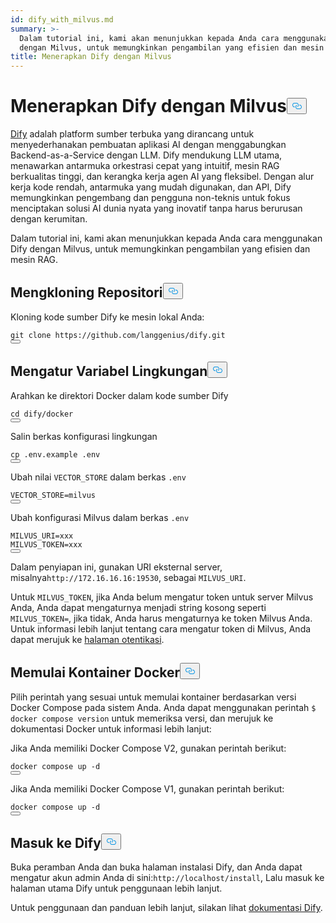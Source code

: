 ```yaml
---
id: dify_with_milvus.md
summary: >-
  Dalam tutorial ini, kami akan menunjukkan kepada Anda cara menggunakan Dify
  dengan Milvus, untuk memungkinkan pengambilan yang efisien dan mesin RAG.
title: Menerapkan Dify dengan Milvus
---
```

<h1 id="Deploying-Dify-with-Milvus" class="common-anchor-header">Menerapkan Dify dengan Milvus<button data-href="#Deploying-Dify-with-Milvus" class="anchor-icon" translate="no">
      <svg translate="no"
        aria-hidden="true"
        focusable="false"
        height="20"
        version="1.1"
        viewBox="0 0 16 16"
        width="16"
      >
        <path
          fill="#0092E4"
          fill-rule="evenodd"
          d="M4 9h1v1H4c-1.5 0-3-1.69-3-3.5S2.55 3 4 3h4c1.45 0 3 1.69 3 3.5 0 1.41-.91 2.72-2 3.25V8.59c.58-.45 1-1.27 1-2.09C10 5.22 8.98 4 8 4H4c-.98 0-2 1.22-2 2.5S3 9 4 9zm9-3h-1v1h1c1 0 2 1.22 2 2.5S13.98 12 13 12H9c-.98 0-2-1.22-2-2.5 0-.83.42-1.64 1-2.09V6.25c-1.09.53-2 1.84-2 3.25C6 11.31 7.55 13 9 13h4c1.45 0 3-1.69 3-3.5S14.5 6 13 6z"
        ></path>
      </svg>
    </button></h1><p><a href="https://dify.ai/">Dify</a> adalah platform sumber terbuka yang dirancang untuk menyederhanakan pembuatan aplikasi AI dengan menggabungkan Backend-as-a-Service dengan LLM. Dify mendukung LLM utama, menawarkan antarmuka orkestrasi cepat yang intuitif, mesin RAG berkualitas tinggi, dan kerangka kerja agen AI yang fleksibel. Dengan alur kerja kode rendah, antarmuka yang mudah digunakan, dan API, Dify memungkinkan pengembang dan pengguna non-teknis untuk fokus menciptakan solusi AI dunia nyata yang inovatif tanpa harus berurusan dengan kerumitan.</p>
<p>Dalam tutorial ini, kami akan menunjukkan kepada Anda cara menggunakan Dify dengan Milvus, untuk memungkinkan pengambilan yang efisien dan mesin RAG.</p>
<h2 id="Clone-the-Repository" class="common-anchor-header">Mengkloning Repositori<button data-href="#Clone-the-Repository" class="anchor-icon" translate="no">
      <svg translate="no"
        aria-hidden="true"
        focusable="false"
        height="20"
        version="1.1"
        viewBox="0 0 16 16"
        width="16"
      >
        <path
          fill="#0092E4"
          fill-rule="evenodd"
          d="M4 9h1v1H4c-1.5 0-3-1.69-3-3.5S2.55 3 4 3h4c1.45 0 3 1.69 3 3.5 0 1.41-.91 2.72-2 3.25V8.59c.58-.45 1-1.27 1-2.09C10 5.22 8.98 4 8 4H4c-.98 0-2 1.22-2 2.5S3 9 4 9zm9-3h-1v1h1c1 0 2 1.22 2 2.5S13.98 12 13 12H9c-.98 0-2-1.22-2-2.5 0-.83.42-1.64 1-2.09V6.25c-1.09.53-2 1.84-2 3.25C6 11.31 7.55 13 9 13h4c1.45 0 3-1.69 3-3.5S14.5 6 13 6z"
        ></path>
      </svg>
    </button></h2><p>Kloning kode sumber Dify ke mesin lokal Anda:</p>
<pre><code translate="no" class="language-shell">git <span class="hljs-built_in">clone</span> https://github.com/langgenius/dify.git
<button class="copy-code-btn"></button></code></pre>
<h2 id="Set-the-Environment-Variables" class="common-anchor-header">Mengatur Variabel Lingkungan<button data-href="#Set-the-Environment-Variables" class="anchor-icon" translate="no">
      <svg translate="no"
        aria-hidden="true"
        focusable="false"
        height="20"
        version="1.1"
        viewBox="0 0 16 16"
        width="16"
      >
        <path
          fill="#0092E4"
          fill-rule="evenodd"
          d="M4 9h1v1H4c-1.5 0-3-1.69-3-3.5S2.55 3 4 3h4c1.45 0 3 1.69 3 3.5 0 1.41-.91 2.72-2 3.25V8.59c.58-.45 1-1.27 1-2.09C10 5.22 8.98 4 8 4H4c-.98 0-2 1.22-2 2.5S3 9 4 9zm9-3h-1v1h1c1 0 2 1.22 2 2.5S13.98 12 13 12H9c-.98 0-2-1.22-2-2.5 0-.83.42-1.64 1-2.09V6.25c-1.09.53-2 1.84-2 3.25C6 11.31 7.55 13 9 13h4c1.45 0 3-1.69 3-3.5S14.5 6 13 6z"
        ></path>
      </svg>
    </button></h2><p>Arahkan ke direktori Docker dalam kode sumber Dify</p>
<pre><code translate="no" class="language-shell"><span class="hljs-built_in">cd</span> dify/docker
<button class="copy-code-btn"></button></code></pre>
<p>Salin berkas konfigurasi lingkungan</p>
<pre><code translate="no" class="language-shell"><span class="hljs-built_in">cp</span> .env.example .<span class="hljs-built_in">env</span>
<button class="copy-code-btn"></button></code></pre>
<p>Ubah nilai <code translate="no">VECTOR_STORE</code> dalam berkas <code translate="no">.env</code> </p>
<pre><code translate="no">VECTOR_STORE=milvus
<button class="copy-code-btn"></button></code></pre>
<p>Ubah konfigurasi Milvus dalam berkas <code translate="no">.env</code> </p>
<pre><code translate="no">MILVUS_URI=xxx
MILVUS_TOKEN=xxx
<button class="copy-code-btn"></button></code></pre>
<p>Dalam penyiapan ini, gunakan URI eksternal server, misalnya<code translate="no">http://172.16.16.16:19530</code>, sebagai <code translate="no">MILVUS_URI</code>.</p>
<p>Untuk <code translate="no">MILVUS_TOKEN</code>, jika Anda belum mengatur token untuk server Milvus Anda, Anda dapat mengaturnya menjadi string kosong seperti <code translate="no">MILVUS_TOKEN=</code>, jika tidak, Anda harus mengaturnya ke token Milvus Anda. Untuk informasi lebih lanjut tentang cara mengatur token di Milvus, Anda dapat merujuk ke <a href="https://milvus.io/docs/authenticate.md?tab=docker#Update-user-password">halaman otentikasi</a>.</p>
<h2 id="Start-the-Docker-Containers" class="common-anchor-header">Memulai Kontainer Docker<button data-href="#Start-the-Docker-Containers" class="anchor-icon" translate="no">
      <svg translate="no"
        aria-hidden="true"
        focusable="false"
        height="20"
        version="1.1"
        viewBox="0 0 16 16"
        width="16"
      >
        <path
          fill="#0092E4"
          fill-rule="evenodd"
          d="M4 9h1v1H4c-1.5 0-3-1.69-3-3.5S2.55 3 4 3h4c1.45 0 3 1.69 3 3.5 0 1.41-.91 2.72-2 3.25V8.59c.58-.45 1-1.27 1-2.09C10 5.22 8.98 4 8 4H4c-.98 0-2 1.22-2 2.5S3 9 4 9zm9-3h-1v1h1c1 0 2 1.22 2 2.5S13.98 12 13 12H9c-.98 0-2-1.22-2-2.5 0-.83.42-1.64 1-2.09V6.25c-1.09.53-2 1.84-2 3.25C6 11.31 7.55 13 9 13h4c1.45 0 3-1.69 3-3.5S14.5 6 13 6z"
        ></path>
      </svg>
    </button></h2><p>Pilih perintah yang sesuai untuk memulai kontainer berdasarkan versi Docker Compose pada sistem Anda. Anda dapat menggunakan perintah <code translate="no">$ docker compose version</code> untuk memeriksa versi, dan merujuk ke dokumentasi Docker untuk informasi lebih lanjut:</p>
<p>Jika Anda memiliki Docker Compose V2, gunakan perintah berikut:</p>
<pre><code translate="no" class="language-shell">docker compose up -d
<button class="copy-code-btn"></button></code></pre>
<p>Jika Anda memiliki Docker Compose V1, gunakan perintah berikut:</p>
<pre><code translate="no" class="language-shell">docker compose up -d
<button class="copy-code-btn"></button></code></pre>
<h2 id="Log-in-to-Dify" class="common-anchor-header">Masuk ke Dify<button data-href="#Log-in-to-Dify" class="anchor-icon" translate="no">
      <svg translate="no"
        aria-hidden="true"
        focusable="false"
        height="20"
        version="1.1"
        viewBox="0 0 16 16"
        width="16"
      >
        <path
          fill="#0092E4"
          fill-rule="evenodd"
          d="M4 9h1v1H4c-1.5 0-3-1.69-3-3.5S2.55 3 4 3h4c1.45 0 3 1.69 3 3.5 0 1.41-.91 2.72-2 3.25V8.59c.58-.45 1-1.27 1-2.09C10 5.22 8.98 4 8 4H4c-.98 0-2 1.22-2 2.5S3 9 4 9zm9-3h-1v1h1c1 0 2 1.22 2 2.5S13.98 12 13 12H9c-.98 0-2-1.22-2-2.5 0-.83.42-1.64 1-2.09V6.25c-1.09.53-2 1.84-2 3.25C6 11.31 7.55 13 9 13h4c1.45 0 3-1.69 3-3.5S14.5 6 13 6z"
        ></path>
      </svg>
    </button></h2><p>Buka peramban Anda dan buka halaman instalasi Dify, dan Anda dapat mengatur akun admin Anda di sini:<code translate="no">http://localhost/install</code>, Lalu masuk ke halaman utama Dify untuk penggunaan lebih lanjut.</p>
<p>Untuk penggunaan dan panduan lebih lanjut, silakan lihat <a href="https://docs.dify.ai/">dokumentasi Dify</a>.</p>

